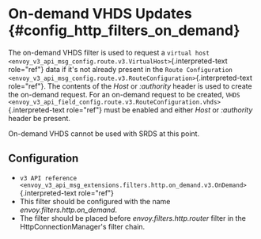 On-demand VHDS Updates {#config_http_filters_on_demand}
======================

The on-demand VHDS filter is used to request a
`virtual host <envoy_v3_api_msg_config.route.v3.VirtualHost>`{.interpreted-text
role="ref"} data if it\'s not already present in the
`Route Configuration <envoy_v3_api_msg_config.route.v3.RouteConfiguration>`{.interpreted-text
role="ref"}. The contents of the *Host* or *:authority* header is used
to create the on-demand request. For an on-demand request to be created,
`VHDS <envoy_v3_api_field_config.route.v3.RouteConfiguration.vhds>`{.interpreted-text
role="ref"} must be enabled and either *Host* or *:authority* header be
present.

On-demand VHDS cannot be used with SRDS at this point.

Configuration
-------------

-   `v3 API reference <envoy_v3_api_msg_extensions.filters.http.on_demand.v3.OnDemand>`{.interpreted-text
    role="ref"}
-   This filter should be configured with the name
    *envoy.filters.http.on\_demand*.
-   The filter should be placed before *envoy.filters.http.router*
    filter in the HttpConnectionManager\'s filter chain.
